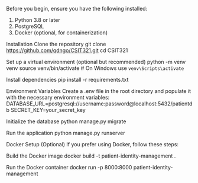 Before you begin, ensure you have the following installed:
1. Python 3.8 or later
2. PostgreSQL
3. Docker (optional, for containerization)

Installation
Clone the repository
git clone https://github.com/qdngo/CSIT321.git
cd CSIT321

Set up a virtual environment (optional but recommended)
python -m venv venv
source venv/bin/activate  # On Windows use `venv\Scripts\activate`

Install dependencies
pip install -r requirements.txt

Environment Variables Create a .env file in the root directory and populate it with the necessary environment variables:
DATABASE_URL=postgresql://username:password@localhost:5432/patientdb
SECRET_KEY=your_secret_key

Initialize the database
python manage.py migrate

Run the application
python manage.py runserver

Docker Setup (Optional)
If you prefer using Docker, follow these steps:

Build the Docker image
docker build -t patient-identity-management .

Run the Docker container
docker run -p 8000:8000 patient-identity-management

